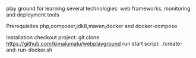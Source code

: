 play ground for learning several technologies: web frameworks, monitoring and deployment tools

Prerequisites
php,composer,jdk8,maven,docker and docker-compose

Installation
checkout project: git clone https://github.com/kimalumalu/webplayground
run start script: ./create-and-run-docker.sh 
